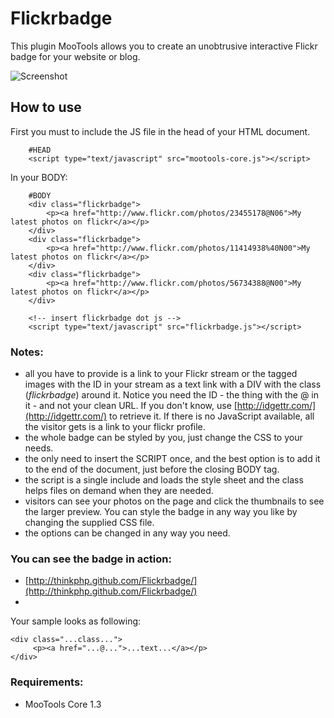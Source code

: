 Flickrbadge
===========

This plugin MooTools allows you to create an unobtrusive interactive Flickr badge for your website or blog.

![Screenshot](http://farm6.static.flickr.com/5241/5345913316_2dbbb9b357.jpg)

How to use
----------

First you must to include the JS file in the head of your HTML document.

        #HEAD
        <script type="text/javascript" src="mootools-core.js"></script>

In your BODY:

        #BODY
        <div class="flickrbadge">
            <p><a href="http://www.flickr.com/photos/23455178@N06">My latest photos on flickr</a></p>
        </div>
        <div class="flickrbadge">
            <p><a href="http://www.flickr.com/photos/11414938%40N00">My latest photos on flickr</a></p>
        </div>
        <div class="flickrbadge">
            <p><a href="http://www.flickr.com/photos/56734388@N00">My latest photos on flickr</a></p>
        </div>

        <!-- insert flickrbadge dot js -->
        <script type="text/javascript" src="flickrbadge.js"></script>

### Notes:

* all you have to provide is a link to your Flickr stream or the tagged images with the ID in your stream as a text link with a DIV with the 
  class (*flickrbadge*) around it. Notice you need the ID - the thing with the @ in it - and not your clean URL. 
  If you don't know, use [http://idgettr.com/](http://idgettr.com/) to retrieve it. If there is no JavaScript available, all the visitor gets is a link to your flickr profile.
* the whole badge can be styled by you, just change the CSS to your needs.
* the only need to insert the SCRIPT once, and the best option is to add it to the end of the document, just before the closing BODY tag.
* the script is a single include and loads the style sheet and the class helps files on demand when they are needed.
* visitors can see your photos on the page and click the thumbnails to see the larger preview. You can style the badge in any way you like by changing the supplied CSS file.
* the options can be changed in any way you need.

### You can see the badge in action:
- [http://thinkphp.github.com/Flickrbadge/](http://thinkphp.github.com/Flickrbadge/)
- []()


Your sample looks as following:

    
    <div class="...class...">
         <p><a href="...@...">...text...</a></p>
    </div>



### Requirements:

- MooTools Core 1.3